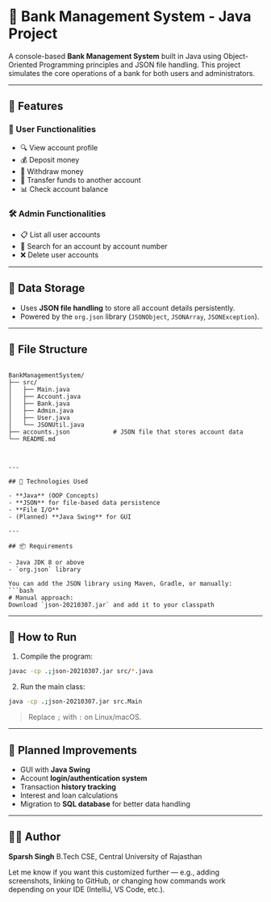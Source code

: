 # 🏦 Bank Management System - Java Project

A console-based **Bank Management System** built in Java using Object-Oriented Programming principles and JSON file handling. This project simulates the core operations of a bank for both users and administrators.

---

## 🚀 Features

### 👤 User Functionalities
- 🔍 View account profile
- 💰 Deposit money
- 🧾 Withdraw money
- 🔄 Transfer funds to another account
- 📊 Check account balance

### 🛠 Admin Functionalities
- 📋 List all user accounts
- 🔎 Search for an account by account number
- ❌ Delete user accounts

---

## 💾 Data Storage

- Uses **JSON file handling** to store all account details persistently.
- Powered by the `org.json` library (`JSONObject`, `JSONArray`, `JSONException`).

---

## 📁 File Structure

```

BankManagementSystem/
├── src/
│   ├── Main.java
│   ├── Account.java
│   ├── Bank.java
│   ├── Admin.java
│   ├── User.java
│   └── JSONUtil.java
├── accounts.json            # JSON file that stores account data
└── README.md



---

## 🧠 Technologies Used

- **Java** (OOP Concepts)
- **JSON** for file-based data persistence
- **File I/O**
- (Planned) **Java Swing** for GUI

---

## 📦 Requirements

- Java JDK 8 or above
- `org.json` library

You can add the JSON library using Maven, Gradle, or manually:
```bash
# Manual approach:
Download `json-20210307.jar` and add it to your classpath
````

---

## 🧪 How to Run

1. Compile the program:

```bash
javac -cp .;json-20210307.jar src/*.java
```

2. Run the main class:

```bash
java -cp .;json-20210307.jar src.Main
```

> Replace `;` with `:` on Linux/macOS.

---

## 📝 Planned Improvements

* GUI with **Java Swing**
* Account **login/authentication system**
* Transaction **history tracking**
* Interest and loan calculations
* Migration to **SQL database** for better data handling

---

## 👨‍💻 Author

**Sparsh Singh**
B.Tech CSE, Central University of Rajasthan

Let me know if you want this customized further — e.g., adding screenshots, linking to GitHub, or changing how commands work depending on your IDE (IntelliJ, VS Code, etc.).
```
